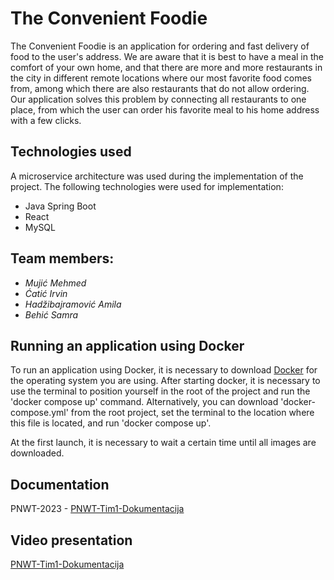 # The Convenient Foodie

The Convenient Foodie is an application for ordering and fast delivery of food to the user's address. We are aware that it is best to have a meal in the comfort of your own home, and that there are more and more restaurants in the city in different remote locations where our most favorite food comes from, among which there are also restaurants that do not allow ordering. Our application solves this problem by connecting all restaurants to one place, from which the user can order his favorite meal to his home address with a few clicks.

## Technologies used
A microservice architecture was used during the implementation of the project. The following technologies were used for implementation:
- Java Spring Boot
- React
- MySQL

## Team members:
*	*Mujić Mehmed*
*	*Ćatić Irvin*
*	*Hadžibajramović Amila*
*	*Behić Samra*

## Running an application using Docker
To run an application using Docker, it is necessary to download [Docker](https://www.docker.com) for the operating system you are using. After starting docker, it is necessary to use the terminal to position yourself in the root of the project and run the 'docker compose up' command. Alternatively, you can download 'docker-compose.yml' from the root project, set the terminal to the location where this file is located, and run 'docker compose up'.

At the first launch, it is necessary to wait a certain time until all images are downloaded.

## Documentation
PNWT-2023 - [PNWT-Tim1-Dokumentacija](https://drive.google.com/drive/folders/1c-2JFAH6VcxvNkYe4_qD5xVJCudUtzj3)

## Video presentation
[PNWT-Tim1-Dokumentacija](https://drive.google.com/drive/u/0/folders/1jVlAXzam1ly9xAUcGLTPF9fOPJ9BjNIJ?fbclid=IwAR0yGr90iJfHMvpBjk2EQO8nfTtiPsHwMS7W5zk6XxEzW_EaZ21qFZMe_LY)
